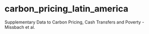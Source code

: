 # carbon_pricing_latin_america
Supplementary Data to Carbon Pricing, Cash Transfers and Poverty - Missbach et al. 
